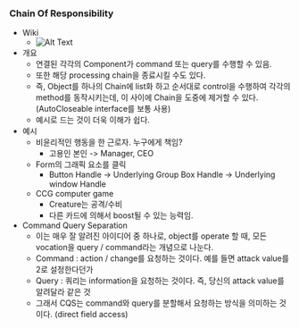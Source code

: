 ### Chain Of Responsibility
- Wiki
    - ![Alt Text](../image/BuilderPatternExplain.png)
- 개요
    - 연결된 각각의 Component가 command 또는 query를 수행할 수 있음.
    - 또한 해당 processing chain을 종료시킬 수도 있다.
    - 즉, Object를 하나의 Chain에 list화 하고 순서대로 control을 수행하여 각각의 method를 동작시키는데, 이 사이에 Chain을 도중에 제거할 수 있다.(AutoCloseable interface를 보통 사용)
    - 예시로 드는 것이 더욱 이해가 쉽다.
- 예시
    - 비윤리적인 행동을 한 근로자. 누구에게 책임?
        - 고용인 본인 -> Manager, CEO
    - Form의 그래픽 요소를 클릭
        - Button Handle -> Underlying Group Box Handle -> Underlying window Handle
    - CCG computer game
        - Creature는 공격/수비
        - 다른 카드에 의해서 boost될 수 있는 능력임.
- Command Query Separation
    - 이는 매우 잘 알려진 아이디어 중 하나로, object를 operate 할 때, 모든 vocation을 query / command라는 개념으로 나눈다.
    - Command : action / change를 요청하는 것이다. 예를 들면 attack value를 2로 설정한다던가
    - Query : 쿼리는 information을 요청하는 것이다. 즉, 당신의 attack value를 알려달라 같은 것
    - 그래서 CQS는 command와 query를 분할해서 요청하는 방식을 의미하는 것이다. (direct field access)